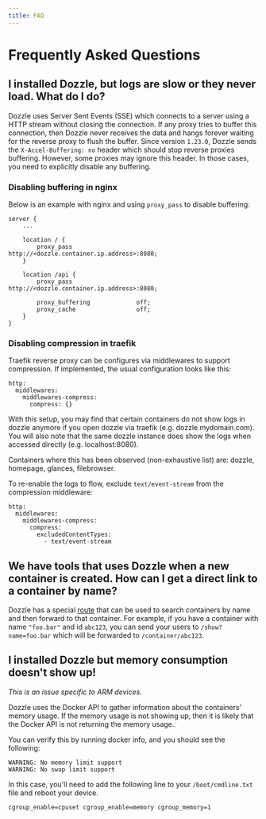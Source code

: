 ```yaml
---
title: FAQ
---
```


# Frequently Asked Questions

## I installed Dozzle, but logs are slow or they never load. What do I do?

Dozzle uses Server Sent Events (SSE) which connects to a server using a HTTP stream without closing the connection. If any proxy tries to buffer this connection, then Dozzle never receives the data and hangs forever waiting for the reverse proxy to flush the buffer. Since version `1.23.0`, Dozzle sends the `X-Accel-Buffering: no` header which should stop reverse proxies buffering. However, some proxies may ignore this header. In those cases, you need to explicitly disable any buffering.

### Disabling buffering in nginx

Below is an example with nginx and using `proxy_pass` to disable buffering:

```
server {
    ...

    location / {
        proxy_pass                  http://<dozzle.container.ip.address>:8080;
    }

    location /api {
        proxy_pass                  http://<dozzle.container.ip.address>:8080;

        proxy_buffering             off;
        proxy_cache                 off;
    }
}
```

### Disabling compression in traefik

Traefik reverse proxy can be configures via middlewares to support compression. If implemented, the usual configuration looks like this:
```
http:
  middlewares:
    middlewares-compress:
      compress: {}
```

With this setup, you may find that certain containers do not show logs in dozzle anymore if you open dozzle via traefik (e.g. dozzle.mydomain.com). 
You will also note that the same dozzle instance does show the logs when accessed directly (e.g. localhost:8080).

Containers where this has been observed (non-exhaustive list) are: dozzle, homepage, glances, filebrowser.

To re-enable the logs to flow, exclude `text/event-stream` from the compression middleware:
```
http:
  middlewares:
    middlewares-compress:
      compress: 
        excludedContentTypes:
          - text/event-stream
```

## We have tools that uses Dozzle when a new container is created. How can I get a direct link to a container by name?

Dozzle has a special [route](https://github.com/amir20/dozzle/blob/master/assets/pages/show.vue) that can be used to search containers by name and then forward to that container. For example, if you have a container with name `"foo.bar"` and id `abc123`, you can send your users to `/show?name=foo.bar` which will be forwarded to `/container/abc123`.

## I installed Dozzle but memory consumption doesn't show up!

_This is an issue specific to ARM devices._

Dozzle uses the Docker API to gather information about the containers' memory usage. If the memory usage is not showing up, then it is likely that the Docker API is not returning the memory usage.

You can verify this by running docker info, and you should see the following:

```
WARNING: No memory limit support
WARNING: No swap limit support
```

In this case, you'll need to add the following line to your `/boot/cmdline.txt` file and reboot your device.

```
cgroup_enable=cpuset cgroup_enable=memory cgroup_memory=1
```
